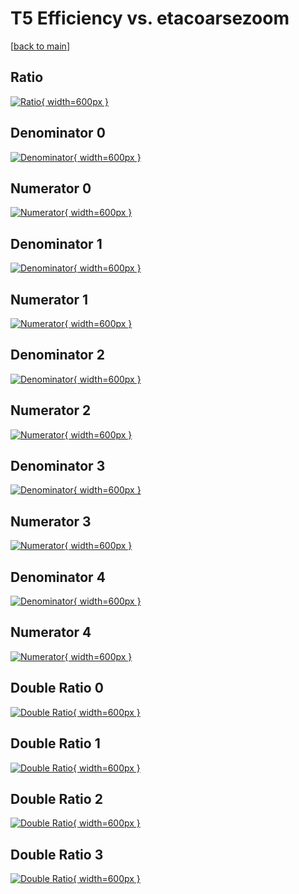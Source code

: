 # T5 Efficiency vs. etacoarsezoom

[[back to main](./)]



## Ratio

[![Ratio](../mtv/var/T5_vtr_211_0_eff_etacoarsezoom.png){ width=600px }](../mtv/var/T5_vtr_211_0_eff_etacoarsezoom.pdf)

## Denominator 0

[![Denominator](../mtv/den/T5_vtr_211_0_eff_etacoarsezoom_den0.png){ width=600px }](../mtv/den/T5_vtr_211_0_eff_etacoarsezoom_den0.pdf)

## Numerator 0

[![Numerator](../mtv/num/T5_vtr_211_0_eff_etacoarsezoom_num0.png){ width=600px }](../mtv/num/T5_vtr_211_0_eff_etacoarsezoom_num0.pdf)

## Denominator 1

[![Denominator](../mtv/den/T5_vtr_211_0_eff_etacoarsezoom_den1.png){ width=600px }](../mtv/den/T5_vtr_211_0_eff_etacoarsezoom_den1.pdf)

## Numerator 1

[![Numerator](../mtv/num/T5_vtr_211_0_eff_etacoarsezoom_num1.png){ width=600px }](../mtv/num/T5_vtr_211_0_eff_etacoarsezoom_num1.pdf)

## Denominator 2

[![Denominator](../mtv/den/T5_vtr_211_0_eff_etacoarsezoom_den2.png){ width=600px }](../mtv/den/T5_vtr_211_0_eff_etacoarsezoom_den2.pdf)

## Numerator 2

[![Numerator](../mtv/num/T5_vtr_211_0_eff_etacoarsezoom_num2.png){ width=600px }](../mtv/num/T5_vtr_211_0_eff_etacoarsezoom_num2.pdf)

## Denominator 3

[![Denominator](../mtv/den/T5_vtr_211_0_eff_etacoarsezoom_den3.png){ width=600px }](../mtv/den/T5_vtr_211_0_eff_etacoarsezoom_den3.pdf)

## Numerator 3

[![Numerator](../mtv/num/T5_vtr_211_0_eff_etacoarsezoom_num3.png){ width=600px }](../mtv/num/T5_vtr_211_0_eff_etacoarsezoom_num3.pdf)

## Denominator 4

[![Denominator](../mtv/den/T5_vtr_211_0_eff_etacoarsezoom_den4.png){ width=600px }](../mtv/den/T5_vtr_211_0_eff_etacoarsezoom_den4.pdf)

## Numerator 4

[![Numerator](../mtv/num/T5_vtr_211_0_eff_etacoarsezoom_num4.png){ width=600px }](../mtv/num/T5_vtr_211_0_eff_etacoarsezoom_num4.pdf)

## Double Ratio 0

[![Double Ratio](../mtv/ratio/T5_vtr_211_0_eff_etacoarsezoom_ratio0.png){ width=600px }](../mtv/ratio/T5_vtr_211_0_eff_etacoarsezoom_ratio0.pdf)

## Double Ratio 1

[![Double Ratio](../mtv/ratio/T5_vtr_211_0_eff_etacoarsezoom_ratio1.png){ width=600px }](../mtv/ratio/T5_vtr_211_0_eff_etacoarsezoom_ratio1.pdf)

## Double Ratio 2

[![Double Ratio](../mtv/ratio/T5_vtr_211_0_eff_etacoarsezoom_ratio2.png){ width=600px }](../mtv/ratio/T5_vtr_211_0_eff_etacoarsezoom_ratio2.pdf)

## Double Ratio 3

[![Double Ratio](../mtv/ratio/T5_vtr_211_0_eff_etacoarsezoom_ratio3.png){ width=600px }](../mtv/ratio/T5_vtr_211_0_eff_etacoarsezoom_ratio3.pdf)

